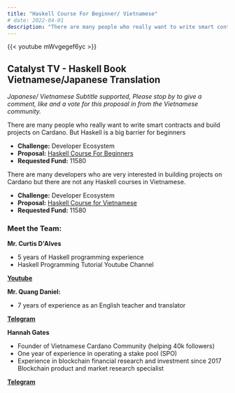 ```yaml
---
title: "Haskell Course For Beginner/ Vietnamese"
# date: 2022-04-01
description: "There are many people who really want to write smart contracts and build projects on Cardano. But Haskell is a big barrier for beginners"
---
```

{{<  youtube mWvgegef6yc >}}

## Catalyst TV - Haskell Book Vietnamese/Japanese Translation

*Japanese/ Vietnamese Subtitle supported, Please stop by to give a comment, like and a vote for this proposal in from the Vietnamese community.*

There are many people who really want to write smart contracts and build projects on Cardano. But Haskell is a big barrier for beginners

- **Challenge:** Developer Ecosystem
- **Proposal:** [Haskell Course For Beginners](https://cardano.ideascale.com/c/idea/399961)
- **Requested Fund:** 11580

There are many developers who are very interested in building projects on Cardano but there are not any Haskell courses in Vietnamese.

- **Challenge:** Developer Ecosystem
- **Proposal:** [Haskell Course for Vietnamese](https://cardano.ideascale.com/c/idea/399969)
- **Requested Fund:** 11580

### Meet the Team:

**Mr. Curtis D'Alves**
- 5 years of Haskell programming experience
- Haskell Programming Tutorial Youtube Channel

[**Youtube**](https://www.youtube.com/watch?v=et1WeaZlQm0)

**Mr. Quang Daniel:**
- 7 years of experience as an English teacher and translator

[**Telegram**](https://t.me/quangdaniel)

**Hannah Gates**
- Founder of Vietnamese Cardano Community (helping 40k followers)
- One year of experience in operating a stake pool (SPO)
- Experience in blockchain financial research and investment since 2017 Blockchain product and market research specialist

[**Telegram**](https://t.me/hannahgates)
